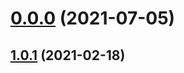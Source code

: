 # [0.0.0](https://github.com/AlexRogalskiy/kotlin-patterns/compare/v1.0.1...v0.0.0) (2021-07-05)



## [1.0.1](https://github.com/AlexRogalskiy/kotlin-patterns/compare/1.0.1...v1.0.1) (2021-02-18)



